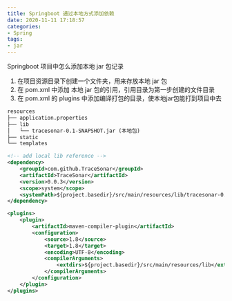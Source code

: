 ```yaml
---
title: Springboot 通过本地方式添加依赖
date: 2020-11-11 17:18:57
categories:
- Spring
tags:
- jar
---
```


Springboot 项目中怎么添加本地 jar 包记录

1. 在项目资源目录下创建一个文件夹，用来存放本地 jar 包
2. 在 pom.xml 中添加 本地 jar 包的引用，引用目录为第一步创建的文件目录
3. 在 pom.xml 的 plugins 中添加编译打包的目录，使本地jar包能打到项目中去

```txt
resources
├── application.properties
├── lib
│   └── tracesonar-0.1-SNAPSHOT.jar (本地包)
├── static
└── templates
```

```xml
<!-- add local lib reference -->
<dependency>
    <groupId>com.github.TraceSonar</groupId>
    <artifactId>TraceSonar</artifactId>
    <version>0.0.3</version>
    <scope>system</scope>
    <systemPath>${project.basedir}/src/main/resources/lib/tracesonar-0.1-SNAPSHOT.jar</systemPath>
</dependency>

<plugins>
	<plugin>
		<artifactId>maven-compiler-plugin</artifactId>
		<configuration>
			<source>1.8</source>
			<target>1.8</target>
			<encoding>UTF-8</encoding>
			<compilerArguments>
				<extdirs>${project.basedir}/src/main/resources/lib</extdirs>
			</compilerArguments>
		</configuration>
	</plugin>
</plugins>
```
